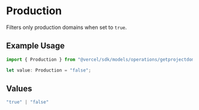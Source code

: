 # Production

Filters only production domains when set to `true`.

## Example Usage

```typescript
import { Production } from "@vercel/sdk/models/operations/getprojectdomains.js";

let value: Production = "false";
```

## Values

```typescript
"true" | "false"
```